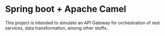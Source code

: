 # Spring boot + Apache Camel

This project is intended to simulate an API Gateway for orchestration of rest services, data transformation, among other stuffs..

